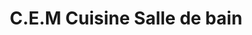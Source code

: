 ---
title: "C.E.M Cuisine Salle de bain"
url: /aubiere/c-e-m-cuisine-salle-de-bain/
shop: cuisine
---